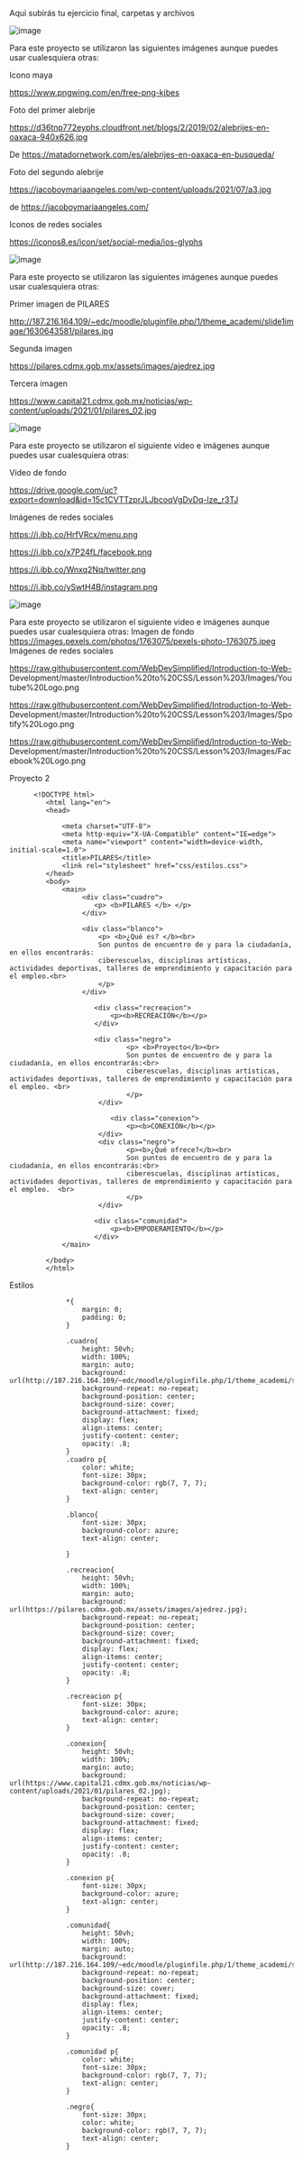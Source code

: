 Aqui subirás tu ejercicio final, carpetas y archivos

![image](https://user-images.githubusercontent.com/91554777/166338740-a813cc76-4668-4bd8-8444-29b24e8451a4.png)

Para este proyecto se utilizaron las siguientes imágenes aunque puedes usar
cualesquiera otras:

Icono maya

https://www.pngwing.com/en/free-png-kjbes

Foto del primer alebrije

https://d36tnp772eyphs.cloudfront.net/blogs/2/2019/02/alebrijes-en-oaxaca-940x626.jpg

De https://matadornetwork.com/es/alebrijes-en-oaxaca-en-busqueda/

Foto del segundo alebrije

https://jacoboymariaangeles.com/wp-content/uploads/2021/07/a3.jpg

de https://jacoboymariaangeles.com/

Iconos de redes sociales

https://iconos8.es/icon/set/social-media/ios-glyphs

![image](https://user-images.githubusercontent.com/91554777/166338957-a14cf520-c2c8-4cdd-b76d-c332e979f79d.png)

Para este proyecto se utilizaron las siguientes imágenes aunque puedes usar
cualesquiera otras:

Primer imagen de PILARES

http://187.216.164.109/~edc/moodle/pluginfile.php/1/theme_academi/slide1image/1630643581/pilares.jpg

Segunda imagen

https://pilares.cdmx.gob.mx/assets/images/ajedrez.jpg

Tercera imagen

https://www.capital21.cdmx.gob.mx/noticias/wp-content/uploads/2021/01/pilares_02.jpg

![image](https://user-images.githubusercontent.com/91554777/166339035-765939bc-362e-408c-9186-5e1775cfc689.png)

Para este proyecto se utilizaron el siguiente video e imágenes aunque puedes usar
cualesquiera otras:

Video de fondo

https://drive.google.com/uc?export=download&id=15c1CVTTzprJLJbcoqVgDvDq-lze_r3TJ

Imágenes de redes sociales

https://i.ibb.co/HrfVRcx/menu.png

https://i.ibb.co/x7P24fL/facebook.png

https://i.ibb.co/Wnxq2Nq/twitter.png

https://i.ibb.co/ySwtH4B/instagram.png

![image](https://user-images.githubusercontent.com/91554777/166339213-46c269fc-77c0-4eeb-8c71-9eb0e9cc061f.png)

Para este proyecto se utilizaron el siguiente video e imágenes aunque puedes usar
cualesquiera otras:
Imagen de fondo
https://images.pexels.com/photos/1763075/pexels-photo-1763075.jpeg
Imágenes de redes sociales

https://raw.githubusercontent.com/WebDevSimplified/Introduction-to-Web-
Development/master/Introduction%20to%20CSS/Lesson%203/Images/Youtube%20Logo.png

https://raw.githubusercontent.com/WebDevSimplified/Introduction-to-Web-
Development/master/Introduction%20to%20CSS/Lesson%203/Images/Spotify%20Logo.png

https://raw.githubusercontent.com/WebDevSimplified/Introduction-to-Web-
Development/master/Introduction%20to%20CSS/Lesson%203/Images/Facebook%20Logo.png


Proyecto 2

          <!DOCTYPE html>
             <html lang="en">
             <head>

                 <meta charset="UTF-8">
                 <meta http-equiv="X-UA-Compatible" content="IE=edge">
                 <meta name="viewport" content="width=device-width, initial-scale=1.0">
                 <title>PILARES</title>
                 <link rel="stylesheet" href="css/estilos.css">
             </head>
             <body>
                 <main>
                      <div class="cuadro">
                         <p> <b>PILARES </b> </p>
                      </div>

                      <div class="blanco">
                          <p> <b>¿Qué es? </b><br>
                          Son puntos de encuentro de y para la ciudadanía, en ellos encontrarás: 
                          ciberescuelas, disciplinas artísticas, actividades deportivas, talleres de emprendimiento y capacitación para el empleo.<br>
                          </p>
                      </div>

                         <div class="recreacion"> 
                             <p><b>RECREACIÓN</b></p>
                         </div>  

                         <div class="negro">
                                 <p> <b>Proyecto</b><br>
                                 Son puntos de encuentro de y para la ciudadanía, en ellos encontrarás:<br>
                                 ciberescuelas, disciplinas artísticas, actividades deportivas, talleres de emprendimiento y capacitación para el empleo. <br>
                                 </p>
                          </div>

                             <div class="conexion">
                                 <p><b>CONEXIÓN</b></p>
                          </div>
                          <div class="negro">
                                 <p><b>¿Qué ofrece?</b><br>
                                 Son puntos de encuentro de y para la ciudadanía, en ellos encontrarás:<br>
                                 ciberescuelas, disciplinas artísticas, actividades deportivas, talleres de emprendimiento y capacitación para el empleo.  <br>
                                 </p>
                          </div>

                         <div class="comunidad">
                             <p><b>EMPODERAMIENTO</b></p>
                         </div>  
                 </main>

             </body>
             </html>


Estilos


                  *{
                      margin: 0;
                      padding: 0;
                  }

                  .cuadro{
                      height: 50vh;
                      width: 100%;
                      margin: auto;
                      background: url(http://187.216.164.109/~edc/moodle/pluginfile.php/1/theme_academi/slide1image/1630643581/pilares.jpg);
                      background-repeat: no-repeat;
                      background-position: center;
                      background-size: cover;
                      background-attachment: fixed;
                      display: flex;
                      align-items: center;
                      justify-content: center;
                      opacity: .8;
                  }
                  .cuadro p{
                      color: white;
                      font-size: 30px;
                      background-color: rgb(7, 7, 7);
                      text-align: center;
                  }

                  .blanco{
                      font-size: 30px;
                      background-color: azure;
                      text-align: center;

                  }

                  .recreacion{
                      height: 50vh;
                      width: 100%;
                      margin: auto;
                      background: url(https://pilares.cdmx.gob.mx/assets/images/ajedrez.jpg);
                      background-repeat: no-repeat;
                      background-position: center;
                      background-size: cover;
                      background-attachment: fixed;
                      display: flex;
                      align-items: center;
                      justify-content: center;
                      opacity: .8;
                  }

                  .recreacion p{
                      font-size: 30px;
                      background-color: azure;
                      text-align: center;
                  }

                  .conexion{
                      height: 50vh;
                      width: 100%;
                      margin: auto;
                      background: url(https://www.capital21.cdmx.gob.mx/noticias/wp-content/uploads/2021/01/pilares_02.jpg);
                      background-repeat: no-repeat;
                      background-position: center;
                      background-size: cover;
                      background-attachment: fixed;
                      display: flex;
                      align-items: center;
                      justify-content: center;
                      opacity: .8;
                  }

                  .conexion p{
                      font-size: 30px;
                      background-color: azure;
                      text-align: center;
                  }

                  .comunidad{
                      height: 50vh;
                      width: 100%;
                      margin: auto;
                      background: url(http://187.216.164.109/~edc/moodle/pluginfile.php/1/theme_academi/slide1image/1630643581/pilares.jpg);
                      background-repeat: no-repeat;
                      background-position: center;
                      background-size: cover;
                      background-attachment: fixed;
                      display: flex;
                      align-items: center;
                      justify-content: center;
                      opacity: .8;
                  }

                  .comunidad p{
                      color: white;
                      font-size: 30px;
                      background-color: rgb(7, 7, 7);
                      text-align: center;
                  }

                  .negro{
                      font-size: 30px;
                      color: white;
                      background-color: rgb(7, 7, 7);
                      text-align: center;
                  }    


